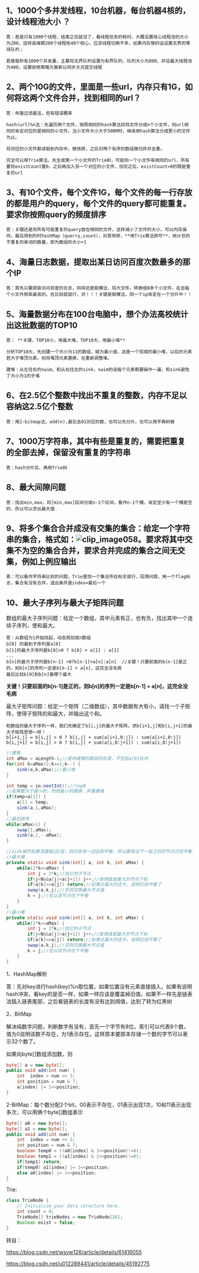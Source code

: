 ## 1、1000个多并发线程，10台机器，每台机器4核的，设计线程池大小 ？
```
答：若是只有1000个线程，结束之后就没了，看线程任务的耗时，大概设置核心线程池的大小为200，这样高峰期200个线程抢40个核心，应该线程切换不多，如果内存够的话设置无界的等待队列；

若是每秒有1000个并发量，主要将无界队列设置为有界队列，队列大小为800，并设最大线程池为400，设置拒绝策略为重新以同步方式提交线程
```

## 2、两个10G的文件，里面是一些url，内存只有1G，如何将这两个文件合并，找到相同的url？ 
```
答：布隆过滤器法，但有错误概率

hash(url)%n法：先遍历两个文件，按照相同的hash算法将将文件分成n个小文件，则url相同的肯定对应的是相同的小文件。当小文件大小大于500M时，继续用hash算法分成更小的文件为止。

将对应的小文件都读取到内存中，做快排，之后对两个有序的数组做归并并去重。

完全可以用Trie算法，先生成第一个小文件的Trie树，可能同一个小文件有相同的url，所有要将existCount置0，之后再加入另一个对应的小文件，加完之后，existCount>0的既是重复的url
```
## 3、**有10个文件，每个文件1G，每个文件的每一行存放的都是用户的query，每个文件的query都可能重复。要求你按照query的频度排序** 
```
答：关键还是将所有可能重复的query放在相同的文件，这样减小了文件的大小，可以内存操作。最后得到的时hashMap（querry,count），对其快排，**用Trie算法即可**，统计总的不重复的单词的数量，即为数组的大小+1
```

## 4、**海量日志数据，提取出某日访问百度次数最多的那个IP** 
```
答：首先只要提取访问百度的日志，同样还是取模法，将大文件，转换成N多个小文件，在去每个小文件频率最高的，在比较就就行，对！！！关键是取模法，同一个ip肯定在一个分片中！！
```


## 5、海量数据分布在100台电脑中，想个办法高校统计出这批数据的TOP10
```
答： **关键，TOP10小，用最大堆，TOP10大，用最小堆** 

分析TOP10大，先创建一个大小为11的数组，赋为最小值，这是一个现成的最小堆，以后的元素若大于堆顶元素，则将堆顶元素置换，在重新调整堆。

建堆：从左往右的swim，和从右往左的sink，swim的话每个元素都要操作一遍，和sink避免了大小为1的子堆
```

##  6、**在2.5亿个整数中找出不重复的整数，内存不足以容纳这2.5亿个整数** 
```
答：用2-bitmap法，add(n),最后去01对应的数，也可以先分片，也可以用字典树做
```

## 7、1000万字符串，其中有些是重复的，需要把重复的全部去掉，保留没有重复的字符串
```
答：hash分片后，再用Trie树
```

## 8、最大间隙问题
```
答：找出min,max，将[min,max]区间分成n-1个区间，看作n-1个桶，肯定至少有一个桶是空的，所以可以求出最大值
```

## 9、将多个集合合并成没有交集的集合：给定一个字符串的集合，格式如：![clip_image058](http://images.cnblogs.com/cnblogs_com/youwang/WindowsLiveWriter/1340f2e6fa8e_D5D1/clip_image058_thumb.png)。要求将其中交集不为空的集合合并，要求合并完成的集合之间无交集，例如上例应输出
```
答：可以看作字符串比较的问题，Trie里加一个集合所在标志就行，回溯问题，用一个flag标志，集合有没有合并，退出条件是index=最后一个
```

## 10、**最大子序列与最大子矩阵问题** 

数组的最大子序列问题：给定一个数组，其中元素有正，也有负，找出其中一个连续子序列，使和最大。 
```
答：从数组为1开始找起，动态规划成n数组
b[0] 的最到子序列是a[0]
b[1]的最大子序列是b[0]>0 ? b[0] + a[1] : a[1]
...
b[n]的最大子序列是b[n-1] >0?b[n-1]+a[n]:a[n]  //关键！只要前面的b[n-1]是正的，则b[n]的序列一定是b[n-1] + a[n]，这完全没毛病
最后比较b[0]到b[n]看哪个最大
```

**关键！只要前面的b[n-1]是正的，则b[n]的序列一定是b[n-1] + a[n]，这完全没毛病**

最大子矩阵问题：给定一个矩阵（二维数组），其中数据有大有小，请找一个子矩阵，使得子矩阵的和最大，并输出这个和。 

```
和数组的最大子序列一样，我们先确定了b[i,j]的最大子矩阵，求b[i+1,j]和b[i,j+1]的最大子矩阵思想一样！
b[i+1,j] = b[i,j] > 0 ? b[i,j] + sum(a[i+1,0:j]) : sum(a[i+1,0:j])
b[i,j+1] = b[i,j] > 0 ? b[i,j] + sum(a[i,0:j+1]) : sum(a[i,0:j+1])
```




```java
//建堆
int aMax = aLength-1;//是待建堆的数组的长度，不包括a[0]在内
for(int k=aMax/2;k>=1;k--) {
    sink(a,k,aMax);//最小堆
}

int temp = in.nextInt();//topN
//如果数大于最小的，则把最小的置换，并重建堆
if(temp>a[1]) {
    a[1] = temp;
    sink(a,1,aMax);
}
//最后排序
while(aMax>1) {
    swap(1,aMax);
    sink(a,1,--aMax);
}
```



```java
//sink操作如果深度超过2层，则只会有一边达到平衡，所以要保证下一层之后的节点已经平衡了
//最大堆
private static void sink(int[] a, int k, int aMax) {
    while(2*k<=aMax) {
        int j = 2*k;//找它的子节点
        if(j<N&&a[j]<a[j+1]) j++;//取得值是最大的节点下标
        if(a[k]>=a[j]) return;//如果比最大的还大，说明已经平衡了
        swap(a,k,j);//否则交换最大节点值
        k = j;//在以该节点往下平衡
    }
}
//最小堆
private static void sink(int[] a, int k, int aMax) {
    while(2*k<=aMax) {
        int j = 2*k;//找它的子节点
        if(j<N&&a[j]>a[j+1]) j++;//取得值是最大的节点下标
        if(a[k]<=a[j]) return;//如果比最大的还大，说明已经平衡了
        swap(a,k,j);//否则交换最大节点值
        k = j;//在以该节点往下平衡
    }
}
```




1、HashMap解析

答：先对key进行hash(key)%n取位置，如果位置没有元素直接插入，如果有说明hash冲突，看key的是否一样，如果一样应该是覆盖掉旧值。如果不一样先是链表法插入链表尾部，之后看链表的长度有没有达到阈值，达到了转为红黑树



2、BitMap

解决纯数字问题，判断数字有没有，首先一个字节有8位，索引可以代表8个数，值为0说明该数不存在，为1表示存在。这样原本要原本存储一个数的字节可以表示32个数了。

如果向byte[]数组添加数，则

```java
byte[] a = new byte[];
public void add(int num) {
	int  index = num >> 3;
	int position = num & 7;
	a[index] |= 1<<position;
}
```

2-BitMap：每个数分配2个bit，00表示不存在，01表示出现1次，10和11表示出现多次，可以用俩个byte[]数组表示

```java
byte[] a0 = new byte[];
byte[] a1 = new byte[];
public void add(int num) {
	int  index = num >> 3;
	int position = num & 7;
	boolean temp0 = ((a0[index] & 1<<position)!=0);
	boolean temp1 = ((a1[index] & 1<<position)!=0);
    if(temp1) return;
    if(temp0) a1[index] |= 1<<position;
    else a0[index] |= 1<<position;
}
```

Trie:

```java
class TrieNode {
    // Initialize your data structure here.
    int count = 0;
    TrieNode[] trieNodes = new TrieNode[26];
    Boolean exist = false;
}
```




转自：

https://blog.csdn.net/wsyw126/article/details/61416055

https://blog.csdn.net/u012289441/article/details/45192775